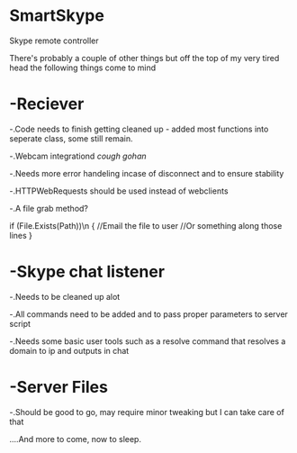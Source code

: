 SmartSkype
==========

Skype remote controller

There's probably a couple of other things but off the top of my very tired head the following things come to mind

-Reciever
=========

-.Code needs to finish getting cleaned up - added most functions into seperate class, some still remain.

-.Webcam integrationd *cough gohan*

-.Needs more error handeling incase of disconnect and to ensure stability

-.HTTPWebRequests should be used instead of webclients

-.A file grab method?

  if (File.Exists(Path))\n
        {
          //Email the file to user 
          //Or something along those lines
        } 


-Skype chat listener
====================

-.Needs to be cleaned up alot

-.All commands need to be added and to pass proper parameters to server script

-.Needs some basic user tools such as a resolve command that resolves a domain to ip and outputs in chat


-Server Files
=============

-.Should be good to go, may require minor tweaking but I can take care of that


....And more to come, now to sleep.
